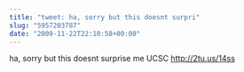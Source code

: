 ```yaml
---
title: "tweet: ha, sorry but this doesnt surpri"
slug: "5957203787"
date: "2009-11-22T22:10:58+00:00"
---
```

ha, sorry but this doesnt surprise me UCSC http://2tu.us/14ss